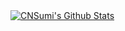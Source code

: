 <a href="#stats" align="center">
    <img align="center" alt="CNSumi's Github Stats" src="https://github-readme-stats.vercel.app/api?username=cnsumi&count_private=true&show_icons=true&include_all_commits=true&show_owner=true&theme=material-palenight"/>
</a>

<!--
**cnsumi/cnsumi** is a ✨ _special_ ✨ repository because its `README.md` (this file) appears on your GitHub profile.

Here are some ideas to get you started:

- 🔭 I’m currently working on ...
- 🌱 I’m currently learning ...
- 👯 I’m looking to collaborate on ...
- 🤔 I’m looking for help with ...
- 💬 Ask me about ...
- 📫 How to reach me: ...
- 😄 Pronouns: ...
- ⚡ Fun fact: ...
-->